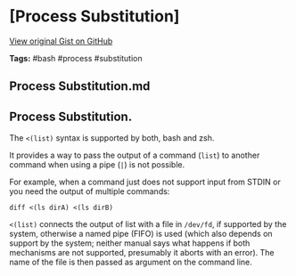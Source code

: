 # [Process Substitution] 

[View original Gist on GitHub](https://gist.github.com/Integralist/5d5aa78b13576b98358d019d32bbfe2a)

**Tags:** #bash #process #substitution

## Process Substitution.md

## Process Substitution.

The `<(list)` syntax is supported by both, bash and zsh. 

It provides a way to pass the output of a command (`list`) to another command when using a pipe (`|`) is not possible. 

For example, when a command just does not support input from STDIN or you need the output of multiple commands:

```
diff <(ls dirA) <(ls dirB)
```

`<(list)` connects the output of list with a file in `/dev/fd`, if supported by the system, otherwise a named pipe (FIFO) is used (which also depends on support by the system; neither manual says what happens if both mechanisms are not supported, presumably it aborts with an error). The name of the file is then passed as argument on the command line.

